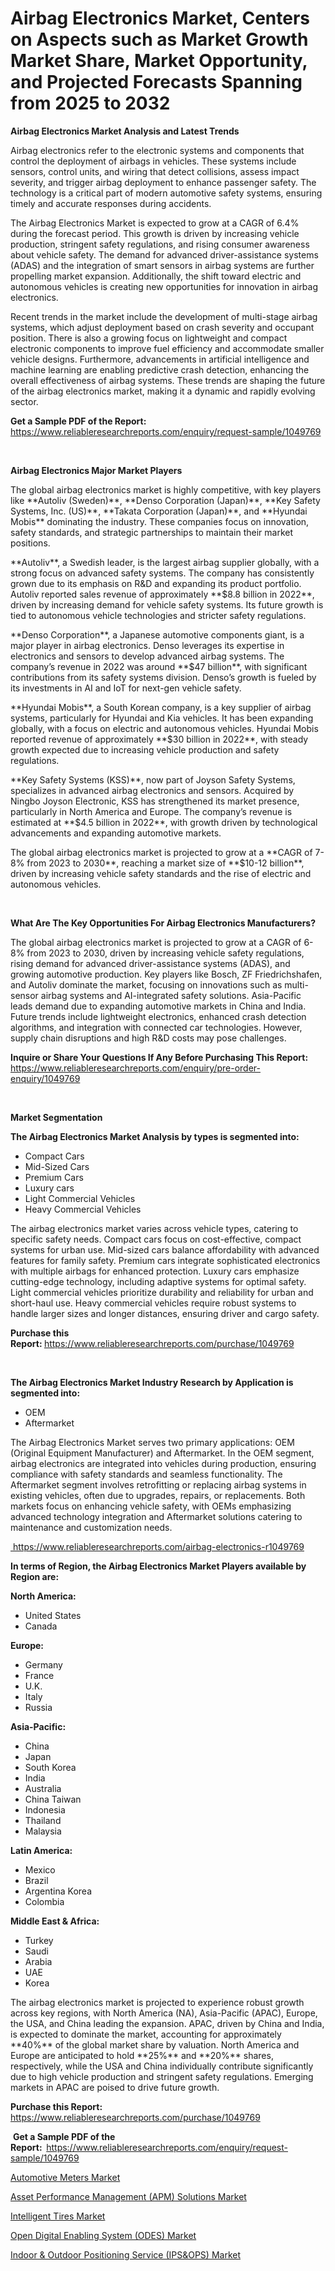<p><h1>Airbag Electronics Market, Centers on Aspects such as Market Growth Market Share, Market Opportunity, and Projected Forecasts Spanning from 2025 to 2032</h1></p><p><strong>Airbag Electronics Market Analysis and Latest Trends</strong></p>
<p><p>Airbag electronics refer to the electronic systems and components that control the deployment of airbags in vehicles. These systems include sensors, control units, and wiring that detect collisions, assess impact severity, and trigger airbag deployment to enhance passenger safety. The technology is a critical part of modern automotive safety systems, ensuring timely and accurate responses during accidents.</p><p>The Airbag Electronics Market is expected to grow at a CAGR of 6.4% during the forecast period. This growth is driven by increasing vehicle production, stringent safety regulations, and rising consumer awareness about vehicle safety. The demand for advanced driver-assistance systems (ADAS) and the integration of smart sensors in airbag systems are further propelling market expansion. Additionally, the shift toward electric and autonomous vehicles is creating new opportunities for innovation in airbag electronics.</p><p>Recent trends in the market include the development of multi-stage airbag systems, which adjust deployment based on crash severity and occupant position. There is also a growing focus on lightweight and compact electronic components to improve fuel efficiency and accommodate smaller vehicle designs. Furthermore, advancements in artificial intelligence and machine learning are enabling predictive crash detection, enhancing the overall effectiveness of airbag systems. These trends are shaping the future of the airbag electronics market, making it a dynamic and rapidly evolving sector.</p></p>
<p><strong>Get a Sample PDF of the Report:&nbsp;</strong> <a href="https://www.reliableresearchreports.com/enquiry/request-sample/1049769?utm_campaign=24&utm_medium=2&utm_source=Github&utm_content=ia&utm_term=22012025&utm_id=airbag-electronics">https://www.reliableresearchreports.com/enquiry/request-sample/1049769</a></p>
<p>&nbsp;</p>
<p><strong>Airbag Electronics Major Market Players</strong></p>
<p><p>The global airbag electronics market is highly competitive, with key players like **Autoliv (Sweden)**, **Denso Corporation (Japan)**, **Key Safety Systems, Inc. (US)**, **Takata Corporation (Japan)**, and **Hyundai Mobis** dominating the industry. These companies focus on innovation, safety standards, and strategic partnerships to maintain their market positions.</p><p>**Autoliv**, a Swedish leader, is the largest airbag supplier globally, with a strong focus on advanced safety systems. The company has consistently grown due to its emphasis on R&D and expanding its product portfolio. Autoliv reported sales revenue of approximately **$8.8 billion in 2022**, driven by increasing demand for vehicle safety systems. Its future growth is tied to autonomous vehicle technologies and stricter safety regulations.</p><p>**Denso Corporation**, a Japanese automotive components giant, is a major player in airbag electronics. Denso leverages its expertise in electronics and sensors to develop advanced airbag systems. The company’s revenue in 2022 was around **$47 billion**, with significant contributions from its safety systems division. Denso’s growth is fueled by its investments in AI and IoT for next-gen vehicle safety.</p><p>**Hyundai Mobis**, a South Korean company, is a key supplier of airbag systems, particularly for Hyundai and Kia vehicles. It has been expanding globally, with a focus on electric and autonomous vehicles. Hyundai Mobis reported revenue of approximately **$30 billion in 2022**, with steady growth expected due to increasing vehicle production and safety regulations.</p><p>**Key Safety Systems (KSS)**, now part of Joyson Safety Systems, specializes in advanced airbag electronics and sensors. Acquired by Ningbo Joyson Electronic, KSS has strengthened its market presence, particularly in North America and Europe. The company’s revenue is estimated at **$4.5 billion in 2022**, with growth driven by technological advancements and expanding automotive markets.</p><p>The global airbag electronics market is projected to grow at a **CAGR of 7-8% from 2023 to 2030**, reaching a market size of **$10-12 billion**, driven by increasing vehicle safety standards and the rise of electric and autonomous vehicles.</p></p>
<p>&nbsp;</p>
<p><strong>What Are The Key Opportunities For Airbag Electronics Manufacturers?</strong></p>
<p><p>The global airbag electronics market is projected to grow at a CAGR of 6-8% from 2023 to 2030, driven by increasing vehicle safety regulations, rising demand for advanced driver-assistance systems (ADAS), and growing automotive production. Key players like Bosch, ZF Friedrichshafen, and Autoliv dominate the market, focusing on innovations such as multi-sensor airbag systems and AI-integrated safety solutions. Asia-Pacific leads demand due to expanding automotive markets in China and India. Future trends include lightweight electronics, enhanced crash detection algorithms, and integration with connected car technologies. However, supply chain disruptions and high R&D costs may pose challenges.</p></p>
<p><strong>Inquire or Share Your Questions If Any Before Purchasing This Report:</strong> <a href="https://www.reliableresearchreports.com/enquiry/pre-order-enquiry/1049769?utm_campaign=24&utm_medium=2&utm_source=Github&utm_content=ia&utm_term=22012025&utm_id=airbag-electronics">https://www.reliableresearchreports.com/enquiry/pre-order-enquiry/1049769</a></p>
<p>&nbsp;</p>
<p><strong>Market Segmentation</strong></p>
<p><strong>The Airbag Electronics Market Analysis by types is segmented into:</strong></p>
<p><ul><li>Compact Cars</li><li>Mid-Sized Cars</li><li>Premium Cars</li><li>Luxury cars</li><li>Light Commercial Vehicles</li><li>Heavy Commercial Vehicles</li></ul></p>
<p><p>The airbag electronics market varies across vehicle types, catering to specific safety needs. Compact cars focus on cost-effective, compact systems for urban use. Mid-sized cars balance affordability with advanced features for family safety. Premium cars integrate sophisticated electronics with multiple airbags for enhanced protection. Luxury cars emphasize cutting-edge technology, including adaptive systems for optimal safety. Light commercial vehicles prioritize durability and reliability for urban and short-haul use. Heavy commercial vehicles require robust systems to handle larger sizes and longer distances, ensuring driver and cargo safety.</p></p>
<p><strong>Purchase this Report:&nbsp;</strong><a href="https://www.reliableresearchreports.com/purchase/1049769?utm_campaign=24&utm_medium=2&utm_source=Github&utm_content=ia&utm_term=22012025&utm_id=airbag-electronics">https://www.reliableresearchreports.com/purchase/1049769</a></p>
<p>&nbsp;</p>
<p><strong>The Airbag Electronics Market Industry Research by Application is segmented into:</strong></p>
<p><ul><li>OEM</li><li>Aftermarket</li></ul></p>
<p><p>The Airbag Electronics Market serves two primary applications: OEM (Original Equipment Manufacturer) and Aftermarket. In the OEM segment, airbag electronics are integrated into vehicles during production, ensuring compliance with safety standards and seamless functionality. The Aftermarket segment involves retrofitting or replacing airbag systems in existing vehicles, often due to upgrades, repairs, or replacements. Both markets focus on enhancing vehicle safety, with OEMs emphasizing advanced technology integration and Aftermarket solutions catering to maintenance and customization needs.</p></p>
<p><a href="https://www.reliableresearchreports.com/airbag-electronics-r1049769?utm_campaign=24&utm_medium=2&utm_source=Github&utm_content=ia&utm_term=22012025&utm_id=airbag-electronics">&nbsp;https://www.reliableresearchreports.com/airbag-electronics-r1049769</a></p>
<p><strong>In terms of Region, the Airbag Electronics Market Players available by Region are:</strong></p>
<p>
    <p> <strong> North America: </strong>
        <ul>
            <li>United States</li>
            <li>Canada</li>
        </ul>
        </p> 
    <p> <strong> Europe: </strong>
        <ul>
            <li>Germany</li>
            <li>France</li>
            <li>U.K.</li>
            <li>Italy</li>
            <li>Russia</li>
        </ul>
        </p> 
    <p> <strong> Asia-Pacific: </strong>
        <ul>
            <li>China</li>
            <li>Japan</li>
            <li>South Korea</li>
            <li>India</li>
            <li>Australia</li>
            <li>China Taiwan</li>
            <li>Indonesia</li>
            <li>Thailand</li>
            <li>Malaysia</li>
        </ul>
        </p> 
    <p> <strong> Latin America: </strong>
        <ul>
            <li>Mexico</li>
            <li>Brazil</li>
            <li>Argentina Korea</li>
            <li>Colombia</li>
        </ul>
        </p> 
    <p> <strong> Middle East & Africa: </strong>
        <ul>
            <li>Turkey</li>
            <li>Saudi</li>
            <li>Arabia</li>
            <li>UAE</li>
            <li>Korea</li>
        </ul>
    </p>
    </p>
<p><p>The airbag electronics market is projected to experience robust growth across key regions, with North America (NA), Asia-Pacific (APAC), Europe, the USA, and China leading the expansion. APAC, driven by China and India, is expected to dominate the market, accounting for approximately **40%** of the global market share by valuation. North America and Europe are anticipated to hold **25%** and **20%** shares, respectively, while the USA and China individually contribute significantly due to high vehicle production and stringent safety regulations. Emerging markets in APAC are poised to drive future growth.</p></p>
<p><strong>Purchase this Report: </strong><a href="https://www.reliableresearchreports.com/purchase/1049769?utm_campaign=24&utm_medium=2&utm_source=Github&utm_content=ia&utm_term=22012025&utm_id=airbag-electronics">https://www.reliableresearchreports.com/purchase/1049769</a></p>
<p>&nbsp;<strong>Get a Sample PDF of the Report:&nbsp;&nbsp;</strong><a href="https://www.reliableresearchreports.com/enquiry/request-sample/1049769?utm_campaign=24&utm_medium=2&utm_source=Github&utm_content=ia&utm_term=22012025&utm_id=airbag-electronics">https://www.reliableresearchreports.com/enquiry/request-sample/1049769</a></p>
<p><strong></strong></p>
<p><p><a href="https://github.com/delindacallegari68/Market-Research-Report-List-1/blob/main/automotive-meters-market.md?utm_campaign=24&utm_medium=2&utm_source=Github&utm_content=ia&utm_term=22012025&utm_id=airbag-electronics">Automotive Meters Market</a></p><p><a href="https://www.linkedin.com/pulse/asset-performance-management-apm-solutions-market-global-regional-5vuyf?utm_campaign=24&utm_medium=2&utm_source=Github&utm_content=ia&utm_term=22012025&utm_id=airbag-electronics">Asset Performance Management (APM) Solutions Market</a></p><p><a href="https://github.com/elizabethdagraca/Market-Research-Report-List-5/blob/main/intelligent-tires-market.md?utm_campaign=24&utm_medium=2&utm_source=Github&utm_content=ia&utm_term=22012025&utm_id=airbag-electronics">Intelligent Tires Market</a></p><p><a href="https://www.linkedin.com/pulse/revenue-forecast-growth-outlook-open-digital-enabling-system-dbvlf?utm_campaign=24&utm_medium=2&utm_source=Github&utm_content=ia&utm_term=22012025&utm_id=airbag-electronics">Open Digital Enabling System (ODES) Market</a></p><p><a href="https://www.linkedin.com/pulse/indoor-outdoor-positioning-service-ipsops-market-growth-insights-mnoqf?utm_campaign=24&utm_medium=2&utm_source=Github&utm_content=ia&utm_term=22012025&utm_id=airbag-electronics">Indoor & Outdoor Positioning Service (IPS&OPS) Market</a></p></p>